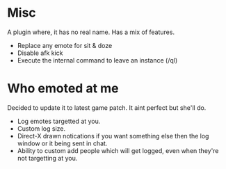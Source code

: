 # Misc
A plugin where, it has no real name. Has a mix of features.<br/>
- Replace any emote for sit & doze
- Disable afk kick
- Execute the internal command to leave an instance (/ql)

# Who emoted at me
Decided to update it to latest game patch. It aint perfect but she'll do.<br/>
- Log emotes targetted at you.
- Custom log size.
- Direct-X drawn notications if you want something else then the log window or it being sent in chat.
- Ability to custom add people which will get logged, even when they're not targetting at you.
